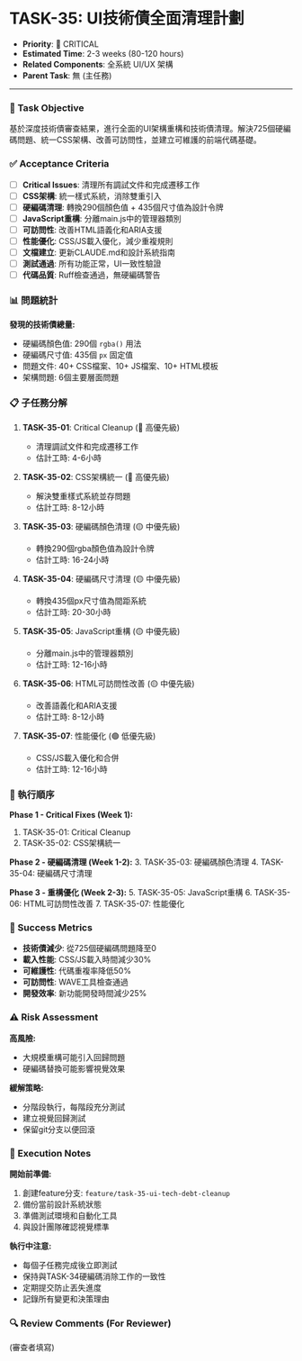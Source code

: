 # TASK-35: UI技術債全面清理計劃

- **Priority**: 🔴 CRITICAL
- **Estimated Time**: 2-3 weeks (80-120 hours)
- **Related Components**: 全系統 UI/UX 架構
- **Parent Task**: 無 (主任務)

---

### 🎯 Task Objective

基於深度技術債審查結果，進行全面的UI架構重構和技術債清理。解決725個硬編碼問題、統一CSS架構、改善可訪問性，並建立可維護的前端代碼基礎。

### ✅ Acceptance Criteria

- [ ] **Critical Issues**: 清理所有調試文件和完成遷移工作
- [ ] **CSS架構**: 統一樣式系統，消除雙重引入
- [ ] **硬編碼清理**: 轉換290個顏色值 + 435個尺寸值為設計令牌
- [ ] **JavaScript重構**: 分離main.js中的管理器類別
- [ ] **可訪問性**: 改善HTML語義化和ARIA支援
- [ ] **性能優化**: CSS/JS載入優化，減少重複規則
- [ ] **文檔建立**: 更新CLAUDE.md和設計系統指南
- [ ] **測試通過**: 所有功能正常，UI一致性驗證
- [ ] **代碼品質**: Ruff檢查通過，無硬編碼警告

### 📊 問題統計

**發現的技術債總量:**
- 硬編碼顏色值: 290個 `rgba()` 用法
- 硬編碼尺寸值: 435個 `px` 固定值
- 問題文件: 40+ CSS檔案、10+ JS檔案、10+ HTML模板
- 架構問題: 6個主要層面問題

### 📋 子任務分解

1. **TASK-35-01**: Critical Cleanup (🔴 高優先級)
   - 清理調試文件和完成遷移工作
   - 估計工時: 4-6小時

2. **TASK-35-02**: CSS架構統一 (🔴 高優先級)
   - 解決雙重樣式系統並存問題
   - 估計工時: 8-12小時

3. **TASK-35-03**: 硬編碼顏色清理 (🟡 中優先級)
   - 轉換290個rgba顏色值為設計令牌
   - 估計工時: 16-24小時

4. **TASK-35-04**: 硬編碼尺寸清理 (🟡 中優先級)
   - 轉換435個px尺寸值為間距系統
   - 估計工時: 20-30小時

5. **TASK-35-05**: JavaScript重構 (🟡 中優先級)
   - 分離main.js中的管理器類別
   - 估計工時: 12-16小時

6. **TASK-35-06**: HTML可訪問性改善 (🟡 中優先級)
   - 改善語義化和ARIA支援
   - 估計工時: 8-12小時

7. **TASK-35-07**: 性能優化 (🟢 低優先級)
   - CSS/JS載入優化和合併
   - 估計工時: 12-16小時

### 🔄 執行順序

**Phase 1 - Critical Fixes (Week 1):**
1. TASK-35-01: Critical Cleanup
2. TASK-35-02: CSS架構統一

**Phase 2 - 硬編碼清理 (Week 1-2):**
3. TASK-35-03: 硬編碼顏色清理
4. TASK-35-04: 硬編碼尺寸清理

**Phase 3 - 重構優化 (Week 2-3):**
5. TASK-35-05: JavaScript重構
6. TASK-35-06: HTML可訪問性改善
7. TASK-35-07: 性能優化

### 🎯 Success Metrics

- **技術債減少**: 從725個硬編碼問題降至0
- **載入性能**: CSS/JS載入時間減少30%
- **可維護性**: 代碼重複率降低50%
- **可訪問性**: WAVE工具檢查通過
- **開發效率**: 新功能開發時間減少25%

### ⚠️ Risk Assessment

**高風險:**
- 大規模重構可能引入回歸問題
- 硬編碼替換可能影響視覺效果

**緩解策略:**
- 分階段執行，每階段充分測試
- 建立視覺回歸測試
- 保留git分支以便回滾

### 📝 Execution Notes

**開始前準備:**
1. 創建feature分支: `feature/task-35-ui-tech-debt-cleanup`
2. 備份當前設計系統狀態
3. 準備測試環境和自動化工具
4. 與設計團隊確認視覺標準

**執行中注意:**
- 每個子任務完成後立即測試
- 保持與TASK-34硬編碼消除工作的一致性
- 定期提交防止丟失進度
- 記錄所有變更和決策理由

### 🔍 Review Comments (For Reviewer)

(審查者填寫)